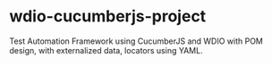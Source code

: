 # wdio-cucumberjs-project
Test Automation Framework using CucumberJS and WDIO with POM design, with externalized data, locators using YAML.
